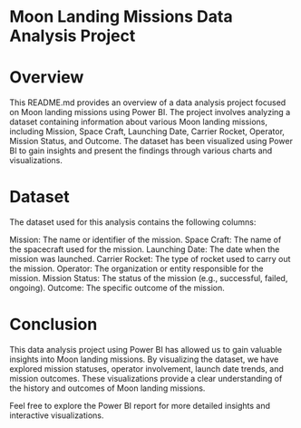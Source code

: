 # Moon Landing Missions Data Analysis Project


# Overview
This README.md provides an overview of a data analysis project focused on Moon landing missions using Power BI. The project involves analyzing a dataset containing information about various Moon landing missions, including Mission, Space Craft, Launching Date, Carrier Rocket, Operator, Mission Status, and Outcome. The dataset has been visualized using Power BI to gain insights and present the findings through various charts and visualizations.

# Dataset
The dataset used for this analysis contains the following columns:

Mission: The name or identifier of the mission.
Space Craft: The name of the spacecraft used for the mission.
Launching Date: The date when the mission was launched.
Carrier Rocket: The type of rocket used to carry out the mission.
Operator: The organization or entity responsible for the mission.
Mission Status: The status of the mission (e.g., successful, failed, ongoing).
Outcome: The specific outcome of the mission.

# Conclusion

This data analysis project using Power BI has allowed us to gain valuable insights into Moon landing missions. By visualizing the dataset, we have explored mission statuses, operator involvement, launch date trends, and mission outcomes. These visualizations provide a clear understanding of the history and outcomes of Moon landing missions.

Feel free to explore the Power BI report for more detailed insights and interactive visualizations.
